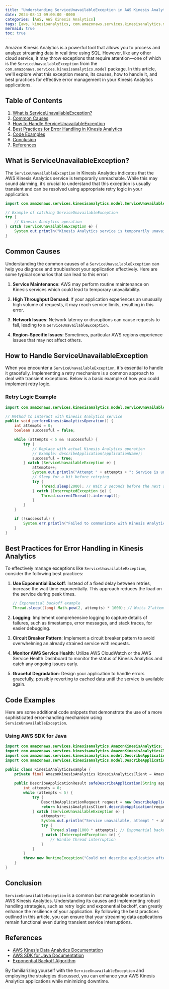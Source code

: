 ```yaml
---
title: "Understanding ServiceUnavailableException in AWS Kinesis Analytics: Handling Errors Like a Pro"
date: 2024-08-13 09:00:00 -0000
categories: [AWS, AWS Kinesis Analytics]
tags: [aws, kinesisanalytics, com.amazonaws.services.kinesisanalytics.model]
mermaid: true
toc: true
---
```



Amazon Kinesis Analytics is a powerful tool that allows you to process and analyze streaming data in real time using SQL. However, like any other cloud service, it may throw exceptions that require attention—one of which is the `ServiceUnavailableException` from the `com.amazonaws.services.kinesisanalytics.model` package. In this article, we'll explore what this exception means, its causes, how to handle it, and best practices for effective error management in your Kinesis Analytics applications.

## Table of Contents
1. [What is ServiceUnavailableException?](#what-is-serviceunavailableexception)
2. [Common Causes](#common-causes)
3. [How to Handle ServiceUnavailableException](#how-to-handle-serviceunavailableexception)
4. [Best Practices for Error Handling in Kinesis Analytics](#best-practices-for-error-handling-in-kinesis-analytics)
5. [Code Examples](#code-examples)
6. [Conclusion](#conclusion)
7. [References](#references)

## What is ServiceUnavailableException?

The `ServiceUnavailableException` in Kinesis Analytics indicates that the AWS Kinesis Analytics service is temporarily unreachable. While this may sound alarming, it’s crucial to understand that this exception is usually transient and can be resolved using appropriate retry logic in your application.

```java
import com.amazonaws.services.kinesisanalytics.model.ServiceUnavailableException;

// Example of catching ServiceUnavailableException
try {
    // Kinesis Analytics operation
} catch (ServiceUnavailableException e) {
    System.out.println("Kinesis Analytics service is temporarily unavailable: " + e.getMessage());
}
```

## Common Causes

Understanding the common causes of a `ServiceUnavailableException` can help you diagnose and troubleshoot your application effectively. Here are some typical scenarios that can lead to this error:

1. **Service Maintenance**: AWS may perform routine maintenance on Kinesis services which could lead to temporary unavailability.

2. **High Throughput Demand**: If your application experiences an unusually high volume of requests, it may reach service limits, resulting in this error.

3. **Network Issues**: Network latency or disruptions can cause requests to fail, leading to a `ServiceUnavailableException`.

4. **Region-Specific Issues**: Sometimes, particular AWS regions experience issues that may not affect others.

## How to Handle ServiceUnavailableException

When you encounter a `ServiceUnavailableException`, it's essential to handle it gracefully. Implementing a retry mechanism is a common approach to deal with transient exceptions. Below is a basic example of how you could implement retry logic.

### Retry Logic Example

```java
import com.amazonaws.services.kinesisanalytics.model.ServiceUnavailableException;

// Method to interact with Kinesis Analytics service
public void performKinesisAnalyticsOperation() {
    int attempts = 0;
    boolean successful = false;

    while (attempts < 5 && !successful) {
        try {
            // Replace with actual Kinesis Analytics operation
            // Example: describeApplication(applicationName);
            successful = true;
        } catch (ServiceUnavailableException e) {
            attempts++;
            System.out.println("Attempt " + attempts + ": Service is unavailable. Retrying...");
            // Sleep for a bit before retrying
            try {
                Thread.sleep(2000); // Wait 2 seconds before the next attempt
            } catch (InterruptedException ie) {
                Thread.currentThread().interrupt();
            }
        }
    }

    if (!successful) {
        System.err.println("Failed to communicate with Kinesis Analytics after multiple attempts.");
    }
}
```

## Best Practices for Error Handling in Kinesis Analytics

To effectively manage exceptions like `ServiceUnavailableException`, consider the following best practices:

1. **Use Exponential Backoff**: Instead of a fixed delay between retries, increase the wait time exponentially. This approach reduces the load on the service during peak times.

   ```java
   // Exponential backoff example
   Thread.sleep((long) Math.pow(2, attempts) * 1000); // Waits 2^attempts seconds.
   ```

2. **Logging**: Implement comprehensive logging to capture details of failures, such as timestamps, error messages, and stack traces, for easier debugging.

3. **Circuit Breaker Pattern**: Implement a circuit breaker pattern to avoid overwhelming an already strained service with requests.

4. **Monitor AWS Service Health**: Utilize AWS CloudWatch or the AWS Service Health Dashboard to monitor the status of Kinesis Analytics and catch any ongoing issues early.

5. **Graceful Degradation**: Design your application to handle errors gracefully, possibly reverting to cached data until the service is available again.

## Code Examples

Here are some additional code snippets that demonstrate the use of a more sophisticated error-handling mechanism using `ServiceUnavailableException`.

### Using AWS SDK for Java

```java
import com.amazonaws.services.kinesisanalytics.AmazonKinesisAnalytics;
import com.amazonaws.services.kinesisanalytics.AmazonKinesisAnalyticsClientBuilder;
import com.amazonaws.services.kinesisanalytics.model.DescribeApplicationRequest;
import com.amazonaws.services.kinesisanalytics.model.DescribeApplicationResult;

public class KinesisAnalyticsExample {
    private final AmazonKinesisAnalytics kinesisAnalyticsClient = AmazonKinesisAnalyticsClientBuilder.defaultClient();
    
    public DescribeApplicationResult safeDescribeApplication(String applicationName) {
        int attempts = 0;
        while (attempts < 5) {
            try {
                DescribeApplicationRequest request = new DescribeApplicationRequest().withApplicationName(applicationName);
                return kinesisAnalyticsClient.describeApplication(request);
            } catch (ServiceUnavailableException e) {
                attempts++;
                System.out.println("Service unavailable, attempt " + attempts + ". Retrying...");
                try {
                    Thread.sleep(1000 * attempts); // Exponential backoff
                } catch (InterruptedException ie) {
                    // Handle thread interruption
                }
            }
        }
        throw new RuntimeException("Could not describe application after multiple retries");
    }
}
```

## Conclusion

`ServiceUnavailableException` is a common but manageable exception in AWS Kinesis Analytics. Understanding its causes and implementing robust handling strategies, such as retry logic and exponential backoff, can greatly enhance the resilience of your application. By following the best practices outlined in this article, you can ensure that your streaming data applications remain functional even during transient service interruptions.

## References

- [AWS Kinesis Data Analytics Documentation](https://docs.aws.amazon.com/kinesisanalytics/latest/dev/what-is-kinesis-analytics.html)
- [AWS SDK for Java Documentation](https://docs.aws.amazon.com/sdk-for-java/latest/developer-guide/home.html)
- [Exponential Backoff Algorithm](https://aws.amazon.com/blogs/aws/implementing-exponential-backoff-in-your-application/)

By familiarizing yourself with the `ServiceUnavailableException` and employing the strategies discussed, you can enhance your AWS Kinesis Analytics applications while minimizing downtime.